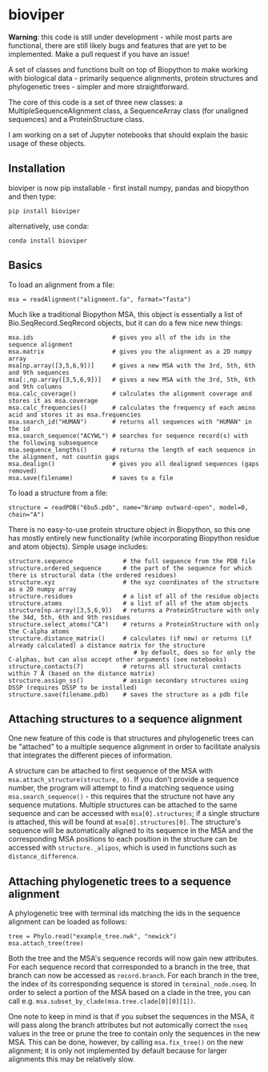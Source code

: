 # bioviper

**Warning**: this code is still under development - while most parts are functional, there are still likely bugs and features that are yet to be implemented. Make a pull request if you have an issue!

A set of classes and functions built on top of Biopython to make working with biological data - primarily sequence alignments, protein structures and phylogenetic trees - simpler and more straightforward.

The core of this code is a set of three new classes: a MultipleSequenceAlignment class, a SequenceArray class (for unaligned sequences) and a ProteinStructure class.

I am working on a set of Jupyter notebooks that should explain the basic usage of these objects.

## Installation

bioviper is now pip installable - first install numpy, pandas and biopython and then type:

```
pip install bioviper
```

alternatively, use conda:

```
conda install bioviper
```

## Basics

To load an alignment from a file:

```
msa = readAlignment("alignment.fa", format="fasta")
```

Much like a traditional Biopython MSA, this object is essentially a list of Bio.SeqRecord.SeqRecord objects, but it can do a few nice new things:

```
msa.ids                      # gives you all of the ids in the sequence alignment
msa.matrix                   # gives you the alignment as a 2D numpy array
msa[np.array([3,5,6,9])]     # gives a new MSA with the 3rd, 5th, 6th and 9th sequences
msa[:,np.array([3,5,6,9])]   # gives a new MSA with the 3rd, 5th, 6th and 9th columns
msa.calc_coverage()          # calculates the alignment coverage and stores it as msa.coverage
msa.calc_frequencies()       # calculates the frequency of each amino acid and stores it as msa.frequencies
msa.search_id("HUMAN")       # returns all sequences with "HUMAN" in the id
msa.search_sequence("ACYWL") # searches for sequence record(s) with the following subsequence
msa.sequence_lengths()       # returns the length of each sequence in the alignment, not countin gaps
msa.dealign()                # gives you all dealigned sequences (gaps removed)
msa.save(filename)           # saves to a file
```

To load a structure from a file:

```
structure = readPDB("6bu5.pdb", name="Nramp outward-open", model=0, chain="A")
```

There is no easy-to-use protein structure object in Biopython, so this one has mostly entirely new functionality (while incorporating Biopython
residue and atom objects). Simple usage includes:

```
structure.sequence              # the full sequence from the PDB file
structure.ordered_sequence      # the part of the sequence for which there is structural data (the ordered residues)
structure.xyz                   # the xyz coordinates of the structure as a 2D numpy array
structure.residues              # a list of all of the residue objects
structure.atoms                 # a list of all of the atom objects
structure[np.array([3,5,6,9])   # returns a ProteinStructure with only the 34d, 5th, 6th and 9th residues 
structure.select_atoms("CA")    # returns a ProteinStructure with only the C-alpha atoms
structure.distance_matrix()     # calculates (if new) or returns (if already calculated) a distance matrix for the structure
                                   # by default, does so for only the C-alphas, but can also accept other arguments (see notebooks)
structure.contacts(7)           # returns all structural contacts within 7 Å (based on the distance matrix)
structure.assign_ss()           # assign secondary structures using DSSP (requires DSSP to be installed)
structure.save(filename.pdb)    # saves the structure as a pdb file
```

## Attaching structures to a sequence alignment

One new feature of this code is that structures and phylogenetic trees can be "attached" to a multiple sequence alignment in order to facilitate
analysis that integrates the different pieces of information.

A structure can be attached to first sequence of the MSA with ``msa.attach_structure(structure, 0)``. If you don't provide a sequence number, the program will attempt to find a 
matching sequence using ``msa.search_sequence()`` - this requires that the structure not have any sequence mutations. 
Multiple structures can be attached to the same sequence and can be accessed with ``msa[0].structures``; if a single structure is attached, this will be found at ``msa[0].structures[0]``.
The structure's sequence will be automatically aligned to its sequence in the MSA and the corresponding 
MSA positions to each position in the structure can be accessed with ``structure._alipos``, which is used in functions such as ``distance_difference``.

## Attaching phylogenetic trees to a sequence alignment

A phylogenetic tree with terminal ids matching the ids in the sequence alignment can be loaded as follows:
```
tree = Phylo.read("example_tree.nwk", "newick")
msa.attach_tree(tree)
```

Both the tree and the MSA's sequence records will now gain new attributes. For each sequence record that corresponded to a branch in the tree, that branch can
now be accessed as ``record.branch``. For each branch in the tree, the index of its corresponding sequence is stored in ``terminal_node.nseq``. In order to select a 
portion of the MSA based on a clade in the tree, you can call e.g. ``msa.subset_by_clade(msa.tree.clade[0][0][1])``. 

One note to keep in mind is that if you subset the sequences in the MSA, it will pass along the branch attributes but not automically correct the ``nseq`` values in
the tree or prune the tree to contain only the sequences in the new MSA. This can be done, however, by calling ``msa.fix_tree()`` on the new alignment; it is only not
implemented by default because for larger alignments this may be relatively slow.
